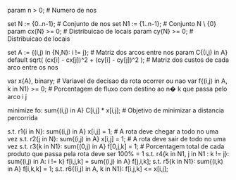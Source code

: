 param n > 0;	# Numero de nos

set N := {0..n-1};    # Conjunto de nos
set N1 := {1..n-1};   # Conjunto N \ {0}
param cx{N} >= 0;  # Distribuicao de locais
param cy{N} >= 0;  # Distribuicao de locais

set A := {(i,j) in {N,N}: i != j};	# Matriz dos arcos entre nos
param C{(i,j) in A} default sqrt( (cx[i] - cx[j])^2 + (cy[i] - cy[j])^2 );	# Matriz dos custos de cada arco entre os nos

var x{A}, binary;	# Variavel de decisao da rota ocorrer ou nao
var f{(i,j) in A, k in N1} >= 0;		# Porcentagem de fluxo com destino ao n� k que passa pelo arco i j 

minimize fo: sum{(i,j) in A} C[i,j] * x[i,j];	# Objetivo de minimizar a distancia percorrida

s.t. r1{i in N}: sum{(i,j) in A} x[i,j] = 1;	# A rota deve chegar a todo no uma vez
s.t. r2{j in N}: sum{(i,j) in A} x[i,j] = 1;	# A rota deve sair de todo no uma vez
s.t. r3{k in N1}: sum{(0,j) in A} f[0,j,k] = 1;			# Porcentagem total de cada produto que passa pela rota deve ser 100% = 1
s.t. r4{k in N1, j in N1 : k != j}: sum{(i,j) in A: i != k} f[i,j,k] = sum{(i,j) in A} f[j,i,k];
s.t. r5{k in N1}: sum{(i,k) in A} f[i,k,k] = 1;
s.t. r6{(i,j) in A, k in N1}: f[i,j,k] <= x[i,j];